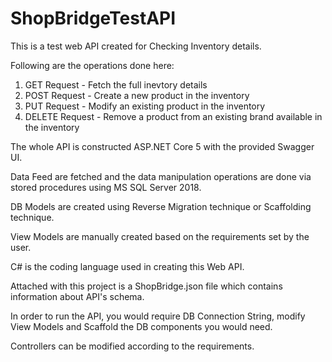 # ShopBridgeTestAPI

This is a test web API created for Checking Inventory details.

Following are the operations done here:
1. GET Request - Fetch the full inevtory details
2. POST Request - Create a new product in the inventory
3. PUT Request - Modify an existing product in the inventory
4. DELETE Request - Remove a product from an existing brand available in the inventory

The whole API is constructed ASP.NET Core 5 with the provided Swagger UI.

Data Feed are fetched and the data manipulation operations are done via stored procedures using MS SQL Server 2018.

DB Models are created using Reverse Migration technique or Scaffolding technique.

View Models are manually created based on the requirements set by the user.

C# is the coding language used in creating this Web API.

Attached with this project is a ShopBridge.json file which contains information about API's schema.

In order to run the API, you would require DB Connection String, modify View Models and Scaffold the DB components you would need.

Controllers can be modified according to the requirements.
